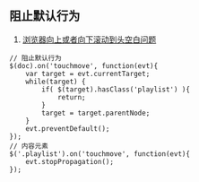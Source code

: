 ## 阻止默认行为
1. [浏览器向上或者向下滚动到头空白问题](http://stackoverflow.com/questions/7798201/document-ontouchmove-and-scrolling-on-ios-5)

```
// 阻止默认行为
$(doc).on('touchmove', function(evt){
	var target = evt.currentTarget;
    while(target) {
    	if( $(target).hasClass('playlist') ){
    		return;
    	}
    	target = target.parentNode;
    }
	evt.preventDefault();
});
// 内容元素
$('.playlist').on('touchmove', function(evt){
	evt.stopPropagation();
});
```